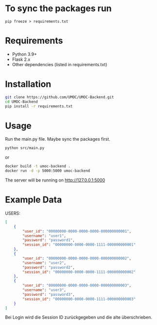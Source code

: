 # To sync the packages run 
```
pip freeze > requirements.txt
```

# Requirements
- Python 3.9+
- Flask 2.x
- Other dependencies (listed in requirements.txt)

# Installation
```bash
git clone https://github.com/UMOC/UMOC-Backend.git
cd UMOC-Backend
pip install -r requirements.txt
```

# Usage

Run the main.py file. Maybe sync the packages first.
```bash
python src/main.py
```
or
```bash
docker build -t umoc-backend .
docker run -d -p 5000:5000 umoc-backend
```
The server will be running on http://127.0.0.1:5000

# Example Data

USERS:
```json
[
    {
        "user_id": "00000000-0000-0000-0000-000000000001",
        "username": "user1",
        "password": "password1",
        "session_id": "00000000-0000-0000-1111-000000000001"
    },
    {
        "user_id": "00000000-0000-0000-0000-000000000002",
        "username": "user2",
        "password": "password2",
        "session_id": "00000000-0000-0000-1111-000000000002"
    },
    {
        "user_id": "00000000-0000-0000-0000-000000000003",
        "username": "user3",
        "password": "password3",
        "session_id": "00000000-0000-0000-1111-000000000003"
    }
]
```
Bei Login wird die Session ID zurückgegeben und die alte überschrieben.


